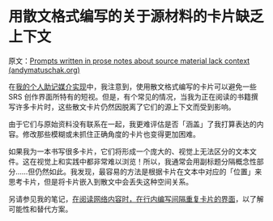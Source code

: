 # 用散文格式编写的关于源材料的卡片缺乏上下文

原文：[Prompts written in prose notes about source material lack context (andymatuschak.org)](https://notes.andymatuschak.org/z39cc5AFaeVExHJkKKEEjAohRNZxz7iuZWSTX)

在[我的个人助记媒介实现](https://notes.andymatuschak.org/z4mAF1uBV96r72e4NjLcDaujEyTPGiUQJEj8C)中，我注意到，使用散文格式编写的卡片可以避免一些 SRS 创作界面所特有的短视。但是，有个常见的情况，当我为正在阅读的书籍撰写许多卡片时，这些散文卡片仍然因脱离了它们的源上下文而受到影响。

由于它们与原始资料没有联系在一起，我更难评估是否「涵盖」了我打算表达的内容。修改那些模糊或未抓住正确角度的卡片也变得更加困难。

如果我为一本书写很多卡片，它们将形成一个庞大的、视觉上无法区分的文本文件。这在视觉上和实践中都非常难以浏览！所以，我通常会用副标题分隔概念性部分……但仍然如此。我发现，最容易的方法是根据卡片在文本中对应的「位置」来思考卡片，但是将卡片嵌入到散文中会丢失这种空间关系。

另请参见我的笔记，[在阅读网络内容时，在行内编写间隔重复卡片的界面](https://notes.andymatuschak.org/z6NAUU151tRAwC9JCEbi5aW7PVU2BFiwmsFWt)，以了解可能性和替代方案。
